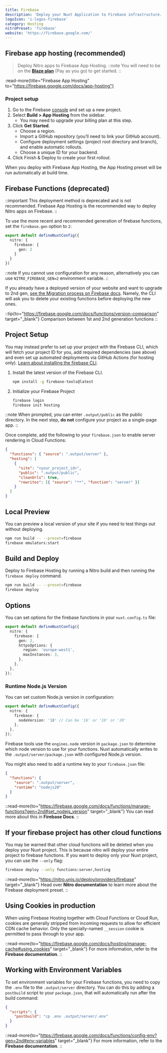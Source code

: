 ```yaml
---
title: Firebase
description: 'Deploy your Nuxt Application to Firebase infrastructure.'
logoIcon: 'i-logos-firebase'
category: Hosting
nitroPreset: 'firebase'
website: 'https://firebase.google.com/'
---
```


## Firebase app hosting (recommended)

> Deploy Nitro apps to Firebase App Hosting.
::note
You will need to be on the [**Blaze plan**](https://firebase.google.com/pricing) (Pay as you go) to get started.
::

:read-more{title="Firebase App Hosting" to="https://firebase.google.com/docs/app-hosting"}

### Project setup

1. Go to the Firebase [console](https://console.firebase.google.com/) and set up a new project.
2. Select **Build > App Hosting** from the sidebar.
    - You may need to upgrade your billing plan at this step.
3. Click **Get Started**.
    - Choose a region.
    - Import a GitHub repository (you’ll need to link your GitHub account).
    - Configure deployment settings (project root directory and branch), and enable automatic rollouts.
    - Choose a unique ID for your backend.
4. Click Finish & Deploy to create your first rollout.

When you deploy with Firebase App Hosting, the App Hosting preset will be run automatically at build time.

## Firebase Functions (deprecated)

::important
This deployment method is deprecated and is not recommended. Firebase App Hosting is the recommended way to deploy Nitro apps on Firebase.
::


To use the more recent and recommended generation of firebase functions, set the `firebase.gen` option to `2`:

```ts [nuxt.config.ts]
export default defineNuxtConfig({
  nitro: {
    firebase: {
      gen: 2
    }
  }
})
```

::note
If you cannot use configuration for any reason, alternatively you can use `NITRO_FIREBASE_GEN=2` environment variable.
::

If you already have a deployed version of your website and want to upgrade to 2nd gen, [see the Migration process on Firebase docs](https://firebase.google.com/docs/functions/2nd-gen-upgrade). Namely, the CLI will ask you to delete your existing functions before deploying the new ones.

::tip{to="https://firebase.google.com/docs/functions/version-comparison" target="_blank"}
Comparison between 1st and 2nd generation functions
::

## Project Setup

You may instead prefer to set up your project with the Firebase CLI, which will fetch your project ID for you, add required dependencies (see above) and even set up automated deployments via GitHub Actions (for hosting only). [Learn about installing the firebase CLI](https://firebase.google.com/docs/cli#windows-npm).

1. Install the latest version of the Firebase CLI.

    ```bash [Terminal]
    npm install -g firebase-tools@latest
    ```

2. Initialize your Firebase Project

    ```bash [Terminal]
    firebase login
    firebase init hosting
    ```

::note
When prompted, you can enter `.output/public` as the public directory. In the next step, **do not** configure your project as a single-page app.
::

Once complete, add the following to your `firebase.json` to enable server rendering in Cloud Functions:

```json [firebase.json]
{
  "functions": { "source": ".output/server" },
  "hosting": [
    {
      "site": "<your_project_id>",
      "public": ".output/public",
      "cleanUrls": true,
      "rewrites": [{ "source": "**", "function": "server" }]
    }
  ]
}
```

## Local Preview

You can preview a local version of your site if you need to test things out without deploying.

```bash
npm run build -- --preset=firebase
firebase emulators:start
```

## Build and Deploy

Deploy to Firebase Hosting by running a Nitro build and then running the `firebase deploy` command.

```bash
npm run build -- --preset=firebase
firebase deploy
```

## Options

You can set options for the firebase functions in your `nuxt.config.ts` file:

```ts [nuxt.config.ts]
export default defineNuxtConfig({
  nitro: {
    firebase: {
      gen: 2,
      httpsOptions: {
        region: 'europe-west1',
        maxInstances: 3,
      },
    },
  },
});
```

### Runtime Node.js Version

You can set custom Node.js version in configuration:

```ts [nuxt.config.ts]
export default defineNuxtConfig({
  nitro: {
    firebase: {
      nodeVersion: '18' // Can be '16' or '18' or '20'
    },
  },
});
```

Firebase tools use the `engines.node` version in  `package.json` to determine which node version to use for your functions. Nuxt automatically writes to the `.output/server/package.json` with configured Node.js version.

You might also need to add a runtime key to your `firebase.json` file:

```json [firebase.json]
{
  "functions": {
    "source": ".output/server",
    "runtime": "nodejs20"
  }
}
```

::read-more{to="https://firebase.google.com/docs/functions/manage-functions?gen=2nd#set_nodejs_version" target="_blank"}
You can read more about this in **Firebase Docs**.
::

## If your firebase project has other cloud functions

You may be warned that other cloud functions will be deleted when you deploy your Nuxt project. This is because nitro will deploy your entire project to firebase functions. If you want to deploy only your Nuxt project, you can use the `--only` flag:

```bash
firebase deploy --only functions:server,hosting
```

::read-more{to="https://nitro.unjs.io/deploy/providers/firebase" target="_blank"}
Head over **Nitro documentation** to learn more about the Firebase deployment preset.
::

## Using Cookies in production

When using Firebase Hosting together with Cloud Functions or Cloud Run, cookies are generally stripped from incoming requests to allow for efficient CDN cache behavior. Only the specially-named `__session` cookie is permitted to pass through to your app.

::read-more{to="https://firebase.google.com/docs/hosting/manage-cache#using_cookies" target="\_blank"}
For more information, refer to the **Firebase documentation**.
::

## Working with Environment Variables

To set environment variables for your Firebase functions, you need to copy the `.env` file to the `.output/server` directory.
You can do this by adding a `postbuild` script to your `package.json`, that will automatically run after the build command:

```json [package.json]
{
  "scripts": {
    "postbuild": "cp .env .output/server/.env"
  }
}
```

::read-more{to="https://firebase.google.com/docs/functions/config-env?gen=2nd#env-variables" target="\_blank"}
For more information, refer to the **Firebase documentation**.
::